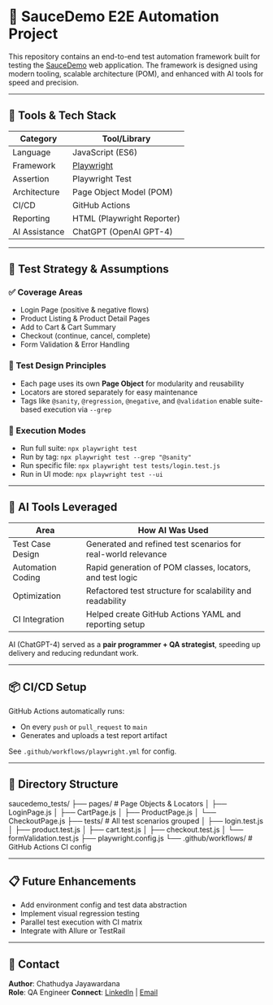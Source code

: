 # 🧪 SauceDemo E2E Automation Project

This repository contains an end-to-end test automation framework built for testing the [SauceDemo](https://www.saucedemo.com) web application. The framework is designed using modern tooling, scalable architecture (POM), and enhanced with AI tools for speed and precision.

---

## 🚀 Tools & Tech Stack

| Category       | Tool/Library            |
|----------------|-------------------------|
| Language       | JavaScript (ES6)        |
| Framework      | [Playwright](https://playwright.dev/) |
| Assertion      | Playwright Test         |
| Architecture   | Page Object Model (POM) |
| CI/CD          | GitHub Actions          |
| Reporting      | HTML (Playwright Reporter) |
| AI Assistance  | ChatGPT (OpenAI GPT-4)  |

---

## 🧠 Test Strategy & Assumptions

### ✅ Coverage Areas
- Login Page (positive & negative flows)
- Product Listing & Product Detail Pages
- Add to Cart & Cart Summary
- Checkout (continue, cancel, complete)
- Form Validation & Error Handling

### 🧱 Test Design Principles
- Each page uses its own **Page Object** for modularity and reusability
- Locators are stored separately for easy maintenance
- Tags like `@sanity`, `@regression`, `@negative`, and `@validation` enable suite-based execution via `--grep`

### 🧪 Execution Modes
- Run full suite: `npx playwright test`
- Run by tag: `npx playwright test --grep "@sanity"`
- Run specific file: `npx playwright test tests/login.test.js`
- Run in UI mode: `npx playwright test --ui`

---

## 🤖 AI Tools Leveraged

| Area | How AI Was Used |
|------|------------------|
| Test Case Design | Generated and refined test scenarios for real-world relevance |
| Automation Coding | Rapid generation of POM classes, locators, and test logic |
| Optimization | Refactored test structure for scalability and readability |
| CI Integration | Helped create GitHub Actions YAML and reporting setup |

AI (ChatGPT-4) served as a **pair programmer + QA strategist**, speeding up delivery and reducing redundant work.

---

## 📦 CI/CD Setup

GitHub Actions automatically runs:
- On every `push` or `pull_request` to `main`
- Generates and uploads a test report artifact

See `.github/workflows/playwright.yml` for config.

---

## 🧭 Directory Structure
saucedemo_tests/
├── pages/ # Page Objects & Locators
│ ├── LoginPage.js
│ ├── CartPage.js
│ ├── ProductPage.js
│ └── CheckoutPage.js
├── tests/ # All test scenarios grouped
│ ├── login.test.js
│ ├── product.test.js
│ ├── cart.test.js
│ ├── checkout.test.js
│ └── formValidation.test.js
├── playwright.config.js
└── .github/workflows/ # GitHub Actions CI config


---

## 📋 Future Enhancements

- Add environment config and test data abstraction
- Implement visual regression testing
- Parallel test execution with CI matrix
- Integrate with Allure or TestRail

---

## 📧 Contact

**Author**: Chathudya Jayawardana  
**Role**: QA Engineer 
**Connect**: [LinkedIn](#) | [Email](#)  
